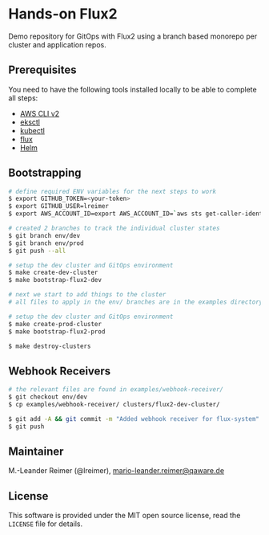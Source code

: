 # Hands-on Flux2

Demo repository for GitOps with Flux2 using a branch based monorepo per cluster and application repos.

## Prerequisites

You need to have the following tools installed locally to be able to complete all steps:
- [AWS CLI v2](https://docs.aws.amazon.com/cli/latest/userguide/install-cliv2.html)
- [eksctl](https://eksctl.io/)
- [kubectl](https://docs.aws.amazon.com/eks/latest/userguide/install-kubectl.html)
- [flux](https://fluxcd.io/docs/get-started/)
- [Helm](https://helm.sh/docs/intro/install/)

## Bootstrapping

```bash
# define required ENV variables for the next steps to work
$ export GITHUB_TOKEN=<your-token>
$ export GITHUB_USER=lreimer
$ export AWS_ACCOUNT_ID=export AWS_ACCOUNT_ID=`aws sts get-caller-identity --query Account --output text`

# created 2 branches to track the individual cluster states
$ git branch env/dev
$ git branch env/prod
$ git push --all

# setup the dev cluster and GitOps environment
$ make create-dev-cluster
$ make bootstrap-flux2-dev

# next we start to add things to the cluster
# all files to apply in the env/ branches are in the examples directory

# setup the dev cluster and GitOps environment
$ make create-prod-cluster
$ make bootstrap-flux2-prod

$ make destroy-clusters
```

## Webhook Receivers

```bash
# the relevant files are found in examples/webhook-receiver/
$ git checkout env/dev
$ cp examples/webhook-receiver/ clusters/flux2-dev-cluster/

$ git add -A && git commit -m "Added webhook receiver for flux-system"
$ git push
```

## Maintainer

M.-Leander Reimer (@lreimer), <mario-leander.reimer@qaware.de>

## License

This software is provided under the MIT open source license, read the `LICENSE`
file for details.